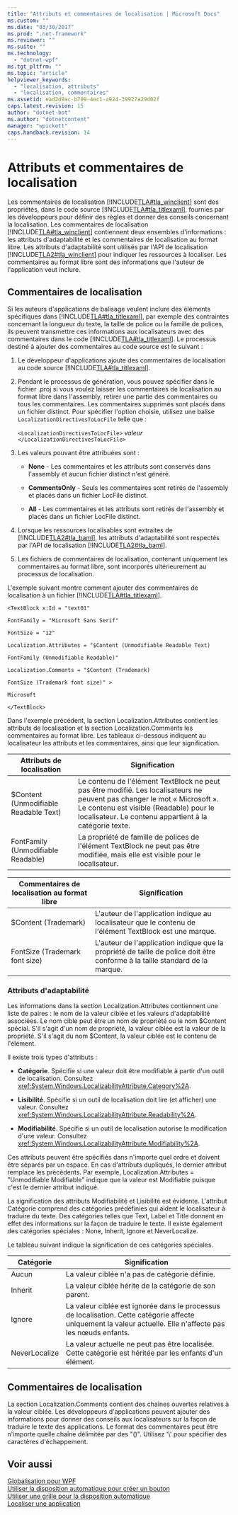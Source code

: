 ```yaml
---
title: "Attributs et commentaires de localisation | Microsoft Docs"
ms.custom: ""
ms.date: "03/30/2017"
ms.prod: ".net-framework"
ms.reviewer: ""
ms.suite: ""
ms.technology: 
  - "dotnet-wpf"
ms.tgt_pltfrm: ""
ms.topic: "article"
helpviewer_keywords: 
  - "localisation, attributs"
  - "localisation, commentaires"
ms.assetid: ead2d9ac-b709-4ec1-a924-39927a29d02f
caps.latest.revision: 15
author: "dotnet-bot"
ms.author: "dotnetcontent"
manager: "wpickett"
caps.handback.revision: 14
---
```

# Attributs et commentaires de localisation
Les commentaires de localisation [!INCLUDE[TLA#tla_winclient](../../../../includes/tlasharptla-winclient-md.md)] sont des propriétés, dans le code source [!INCLUDE[TLA#tla_titlexaml](../../../../includes/tlasharptla-titlexaml-md.md)], fournies par les développeurs pour définir des règles et donner des conseils concernant la localisation.  Les commentaires de localisation [!INCLUDE[TLA#tla_winclient](../../../../includes/tlasharptla-winclient-md.md)] contiennent deux ensembles d'informations : les attributs d'adaptabilité et les commentaires de localisation au format libre.  Les attributs d'adaptabilité sont utilisés par l'API de localisation [!INCLUDE[TLA2#tla_winclient](../../../../includes/tla2sharptla-winclient-md.md)] pour indiquer les ressources à localiser.  Les commentaires au format libre sont des informations que l'auteur de l'application veut inclure.  
  
   
  
<a name="Localizer_Comments_"></a>   
## Commentaires de localisation  
 Si les auteurs d'applications de balisage veulent inclure des éléments spécifiques dans [!INCLUDE[TLA#tla_titlexaml](../../../../includes/tlasharptla-titlexaml-md.md)], par exemple des contraintes concernant la longueur du texte, la taille de police ou la famille de polices, ils peuvent transmettre ces informations aux localisateurs avec des commentaires dans le code [!INCLUDE[TLA#tla_titlexaml](../../../../includes/tlasharptla-titlexaml-md.md)].  Le processus destiné à ajouter des commentaires au code source est le suivant :  
  
1.  Le développeur d'applications ajoute des commentaires de localisation au code source [!INCLUDE[TLA#tla_titlexaml](../../../../includes/tlasharptla-titlexaml-md.md)].  
  
2.  Pendant le processus de génération, vous pouvez spécifier dans le fichier .proj si vous voulez laisser les commentaires de localisation au format libre dans l'assembly, retirer une partie des commentaires ou tous les commentaires.  Les commentaires supprimés sont placés dans un fichier distinct.  Pour spécifier l'option choisie, utilisez une balise `LocalizationDirectivesToLocFile` telle que :  
  
     `<LocalizationDirectivesToLocFile>` *valeur* `</LocalizationDirectivesToLocFile>`  
  
3.  Les valeurs pouvant être attribuées sont :  
  
    -   **None** \- Les commentaires et les attributs sont conservés dans l'assembly et aucun fichier distinct n'est généré.  
  
    -   **CommentsOnly** \- Seuls les commentaires sont retirés de l'assembly et placés dans un fichier LocFile distinct.  
  
    -   **All** \- Les commentaires et les attributs sont retirés de l'assembly et placés dans un fichier LocFile distinct.  
  
4.  Lorsque les ressources localisables sont extraites de [!INCLUDE[TLA2#tla_baml](../../../../includes/tla2sharptla-baml-md.md)], les attributs d'adaptabilité sont respectés par l'API de localisation [!INCLUDE[TLA2#tla_baml](../../../../includes/tla2sharptla-baml-md.md)].  
  
5.  Les fichiers de commentaires de localisation, contenant uniquement les commentaires au format libre, sont incorporés ultérieurement au processus de localisation.  
  
 L'exemple suivant montre comment ajouter des commentaires de localisation à un fichier [!INCLUDE[TLA#tla_titlexaml](../../../../includes/tlasharptla-titlexaml-md.md)].  
  
 `<TextBlock x:Id = "text01"`  
  
 `FontFamily = "Microsoft Sans Serif"`  
  
 `FontSize = "12"`  
  
 `Localization.Attributes = "$Content (Unmodifiable Readable Text)`  
  
 `FontFamily (Unmodifiable Readable)"`  
  
 `Localization.Comments = "$Content (Trademark)`  
  
 `FontSize (Trademark font size)" >`  
  
 `Microsoft`  
  
 `</TextBlock>`  
  
 Dans l'exemple précédent, la section Localization.Attributes contient les attributs de localisation et la section Localization.Comments les commentaires au format libre.  Les tableaux ci\-dessous indiquent au localisateur les attributs et les commentaires, ainsi que leur signification.  
  
|Attributs de localisation|Signification|  
|-------------------------------|-------------------|  
|$Content \(Unmodifiable Readable Text\)|Le contenu de l'élément TextBlock ne peut pas être modifié.  Les localisateurs ne peuvent pas changer le mot « Microsoft ».  Le contenu est visible \(Readable\) pour le localisateur.  Le contenu appartient à la catégorie texte.|  
|FontFamily \(Unmodifiable Readable\)|La propriété de famille de polices de l'élément TextBlock ne peut pas être modifiée, mais elle est visible pour le localisateur.|  
  
|Commentaires de localisation au format libre|Signification|  
|--------------------------------------------------|-------------------|  
|$Content \(Trademark\)|L'auteur de l'application indique au localisateur que le contenu de l'élément TextBlock est une marque.|  
|FontSize \(Trademark font size\)|L'auteur de l'application indique que la propriété de taille de police doit être conforme à la taille standard de la marque.|  
  
### Attributs d'adaptabilité  
 Les informations dans la section Localization.Attributes contiennent une liste de paires : le nom de la valeur ciblée et les valeurs d'adaptabilité associées.  Le nom cible peut être un nom de propriété ou le nom $Content spécial.  S'il s'agit d'un nom de propriété, la valeur ciblée est la valeur de la propriété.  S'il s'agit du nom $Content, la valeur ciblée est le contenu de l'élément.  
  
 Il existe trois types d'attributs :  
  
-   **Catégorie**.  Spécifie si une valeur doit être modifiable à partir d'un outil de localisation.  Consultez <xref:System.Windows.LocalizabilityAttribute.Category%2A>.  
  
-   **Lisibilité**.  Spécifie si un outil de localisation doit lire \(et afficher\) une valeur.  Consultez <xref:System.Windows.LocalizabilityAttribute.Readability%2A>.  
  
-   **Modifiabilité**.  Spécifie si un outil de localisation autorise la modification d'une valeur.  Consultez <xref:System.Windows.LocalizabilityAttribute.Modifiability%2A>.  
  
 Ces attributs peuvent être spécifiés dans n'importe quel ordre et doivent être séparés par un espace.  En cas d'attributs dupliqués, le dernier attribut remplace les précédents.  Par exemple, Localization.Attributes \= "Unmodifiable Modifiable" indique que la valeur est Modifiable puisque c'est le dernier attribut indiqué.  
  
 La signification des attributs Modifiabilité et Lisibilité est évidente.  L'attribut Catégorie comprend des catégories prédéfinies qui aident le localisateur à traduire du texte.  Des catégories telles que Text, Label et Title donnent en effet des informations sur la façon de traduire le texte.  Il existe également des catégories spéciales : None, Inherit, Ignore et NeverLocalize.  
  
 Le tableau suivant indique la signification de ces catégories spéciales.  
  
|Catégorie|Signification|  
|---------------|-------------------|  
|Aucun|La valeur ciblée n'a pas de catégorie définie.|  
|Inherit|La valeur ciblée hérite de la catégorie de son parent.|  
|Ignore|La valeur ciblée est ignorée dans le processus de localisation.  Cette catégorie affecte uniquement la valeur actuelle.  Elle n'affecte pas les nœuds enfants.|  
|NeverLocalize|La valeur actuelle ne peut pas être localisée.  Cette catégorie est héritée par les enfants d'un élément.|  
  
<a name="Localization_Comments"></a>   
## Commentaires de localisation  
 La section Localization.Comments contient des chaînes ouvertes relatives à la valeur ciblée.  Les développeurs d'applications peuvent ajouter des informations pour donner des conseils aux localisateurs sur la façon de traduire le texte des applications.  Le format des commentaires peut être n'importe quelle chaîne délimitée par des "\(\)".  Utilisez '\\' pour spécifier des caractères d'échappement.  
  
## Voir aussi  
 [Globalisation pour WPF](../../../../docs/framework/wpf/advanced/globalization-for-wpf.md)   
 [Utiliser la disposition automatique pour créer un bouton](../../../../docs/framework/wpf/advanced/how-to-use-automatic-layout-to-create-a-button.md)   
 [Utiliser une grille pour la disposition automatique](../../../../docs/framework/wpf/advanced/how-to-use-a-grid-for-automatic-layout.md)   
 [Localiser une application](../../../../docs/framework/wpf/advanced/how-to-localize-an-application.md)